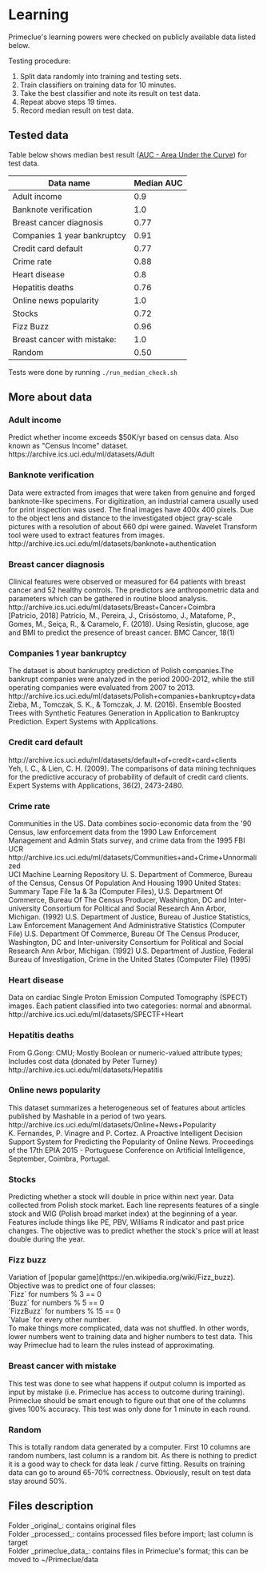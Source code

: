 <h1>Learning</h1>
Primeclue's learning powers were checked on publicly available data listed below.

Testing procedure:

1. Split data randomly into training and testing sets.
2. Train classifiers on training data for 10 minutes.
3. Take the best classifier and note its result on test data.
4. Repeat above steps 19 times.
5. Record median result on test data. 

<h2>Tested data</h2>

Table below shows median best result ([AUC - Area Under the Curve](https://en.wikipedia.org/wiki/Receiver_operating_characteristic#Area_under_the_curve)) for test data.

Data name | Median AUC
--- | ---
Adult income | 0.9 
Banknote verification | 1.0
Breast cancer diagnosis | 0.77 
Companies 1 year bankruptcy | 0.91
Credit card default | 0.77
Crime rate | 0.88
Heart disease | 0.8                                    
Hepatitis deaths | 0.76                   
Online news popularity | 1.0     
Stocks | 0.72 
Fizz Buzz | 0.96    
Breast cancer with mistake: | 1.0
Random | 0.50

Tests were done by running `./run_median_check.sh`

<h2>More about data</h2>
<h3>Adult income</h3>
Predict whether income exceeds $50K/yr based on census data. Also known as "Census Income" dataset.<br>
https://archive.ics.uci.edu/ml/datasets/Adult

<h3>Banknote verification</h3>
Data were extracted from images that were taken from genuine and forged banknote-like specimens. For digitization, an industrial camera usually used for print inspection was used. The final images have 400x 400 pixels. Due to the object lens and distance to the investigated object gray-scale pictures with a resolution of about 660 dpi were gained. Wavelet Transform tool were used to extract features from images.<br>
http://archive.ics.uci.edu/ml/datasets/banknote+authentication

<h3>Breast cancer diagnosis</h3>
Clinical features were observed or measured for 64 patients with breast cancer and 52 healthy controls.
The predictors are anthropometric data and parameters which can be gathered in routine blood analysis.<br>
http://archive.ics.uci.edu/ml/datasets/Breast+Cancer+Coimbra<br> 
[Patricio, 2018] Patrício, M., Pereira, J., Crisóstomo, J., Matafome, P., Gomes, M., Seiça, R., & Caramelo, F. (2018). Using Resistin, glucose, age and BMI to predict the presence of breast cancer. BMC Cancer, 18(1)

<h3>Companies 1 year bankruptcy</h3>
The dataset is about bankruptcy prediction of Polish companies.The bankrupt companies were analyzed in the period 2000-2012, while the still operating companies were evaluated from 2007 to 2013.<br>
http://archive.ics.uci.edu/ml/datasets/Polish+companies+bankruptcy+data<br>
Zieba, M., Tomczak, S. K., & Tomczak, J. M. (2016). Ensemble Boosted Trees with Synthetic Features Generation in Application to Bankruptcy Prediction. Expert Systems with Applications.

<h3>Credit card default</h3>
http://archive.ics.uci.edu/ml/datasets/default+of+credit+card+clients<br>
Yeh, I. C., & Lien, C. H. (2009). The comparisons of data mining techniques for the predictive accuracy of probability of default of credit card clients. Expert Systems with Applications, 36(2), 2473-2480.

<h3>Crime rate</h3>
Communities in the US. Data combines socio-economic data from the '90 Census, law enforcement data from the 1990 Law Enforcement Management and Admin Stats survey, and crime data from the 1995 FBI UCR<br>
http://archive.ics.uci.edu/ml/datasets/Communities+and+Crime+Unnormalized <br>
UCI Machine Learning Repository
U. S. Department of Commerce, Bureau of the Census, Census Of Population And Housing 1990 United States: Summary Tape File 1a & 3a (Computer Files), 
U.S. Department Of Commerce, Bureau Of The Census Producer, Washington, DC and Inter-university Consortium for Political and Social Research Ann Arbor, Michigan. (1992) 
U.S. Department of Justice, Bureau of Justice Statistics, Law Enforcement Management And Administrative Statistics (Computer File) U.S. Department Of Commerce, Bureau Of The Census Producer, Washington, DC and Inter-university Consortium for Political and Social Research Ann Arbor, Michigan. (1992) 
U.S. Department of Justice, Federal Bureau of Investigation, Crime in the United States (Computer File) (1995) 

<h3>Heart disease</h3>                                            
Data on cardiac Single Proton Emission Computed Tomography (SPECT) images. Each patient classified into two categories: normal and abnormal.<br>
http://archive.ics.uci.edu/ml/datasets/SPECTF+Heart

<h3>Hepatitis deaths</h3>                             
From G.Gong: CMU; Mostly Boolean or numeric-valued attribute types; Includes cost data (donated by Peter Turney)<br>
http://archive.ics.uci.edu/ml/datasets/Hepatitis

<h3>Online news popularity</h3>      
This dataset summarizes a heterogeneous set of features about articles published by Mashable in a period of two years.<br>
http://archive.ics.uci.edu/ml/datasets/Online+News+Popularity <br>
K. Fernandes, P. Vinagre and P. Cortez. A Proactive Intelligent Decision Support System for Predicting the Popularity of Online News. Proceedings of the 17th EPIA 2015 - Portuguese Conference on Artificial Intelligence, September, Coimbra, Portugal.
        
<h3>Stocks</h3>
Predicting whether a stock will double in price within next year. Data collected from Polish stock market. Each line represents features
of a single stock and WIG (Polish broad market index) at the beginning of a year. Features include things like PE, PBV,
Williams R indicator and past price changes. The objective was to predict whether the stock's price will at least double during the year.     
          
<h3>Fizz buzz</h3>
Variation of [popular game](https://en.wikipedia.org/wiki/Fizz_buzz). Objective was to predict one of four classes:<br>
`Fizz` for numbers % 3 == 0<br>
`Buzz` for numbers % 5 == 0<br>
`FizzBuzz` for numbers % 15 == 0<br>
`Value` for every other number.<br>
To make things more complicated, data was not shuffled. In other words, lower numbers went to training data and higher numbers to 
test data. This way Primeclue had to learn the rules instead of approximating. 

  
<h3>Breast cancer with mistake</h3>
This test was done to see what happens if output column is imported as input by mistake (i.e. Primeclue has access to outcome during training).
 Primeclue should be smart enough to figure out that one of the columns gives 100% accuracy.
This test was only done for 1 minute in each round.
                                     
<h3>Random</h3>
This is totally random data generated by a computer. First 10 columns are random numbers, last column is a random bit.
As there is nothing to predict it is a good way to check for data leak / curve fitting. Results on training data
can go to around 65-70% correctness. Obviously, result on test data stay around 50%.   

<h2>Files description</h2>
Folder _original_: contains original files<br>
Folder _processed_: contains processed files before import; last column is target<br>
Folder _primeclue_data_: contains files in Primeclue's format; this can be moved to ~/Primeclue/data<br>                 
